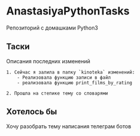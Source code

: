 # AnastasiyaPythonTasks

Репозиторий с домашками Python3

## Таски
Описания последних изменений

    1. Сейчас я залила в папку `kinoteka` изменений:
        - Реализовала функцию записи в файл 
        - реализовала функцию print_films_by_rating

    2. Прошла на степике тему со словарями


## Хотелось бы

Хочу разобрать тему написания телеграм ботов 